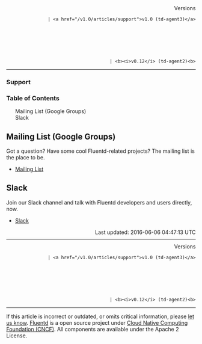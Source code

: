 <section id="main">
<div id="page">
<div class="topic_content">
<article>
<div style="text-align:right">
<div style="text-align:right">
Versions 
  
    
    | <a href="/v1.0/articles/support">v1.0 (td-agent3)</a>
    
  

  

  
    
    | <b><i>v0.12</i> (td-agent2)<b>
</b></b>
</div>
</div>
<hr size="1" style="margin-top: 10px; margin-bottom: 10px; color: rgba(0, 0, 0, .15);"/>
<hgroup>
<h1>Support</h1>
</hgroup>
<a name="mailing-list-(google-groups)"></a>
<section id="table-of-contents"><h3>Table of Contents</h3>
<ul id="toc">
<li class="toc-item"><a href="#mailing-list-(google-groups)">Mailing List (Google Groups)</a></li>
<li class="toc-item"><a href="#slack">Slack</a></li>
</ul>
</section>
<h2>Mailing List (Google Groups)</h2>
<p>Got a question? Have some cool Fluentd-related projects? The mailing list is the place to be.</p>
<ul>
<li><a href="https://groups.google.com/forum/#!forum/fluentd">Mailing List</a></li>
</ul>
<a name="slack"></a><h2>Slack</h2>
<p>Join our Slack channel and talk with Fluentd developers and users directly, now.</p>
<ul>
<li><a href="http://slack.fluentd.org/">Slack</a></li>
</ul>
<div style="text-align:right">
  Last updated: 2016-06-06 04:47:13 UTC
  </div>
<hr size="1" style="margin-top: 10px; margin-bottom: 10px; color: rgba(0, 0, 0, .15);"/>
<div style="text-align:right">
Versions 
  
    
    | <a href="/v1.0/articles/support">v1.0 (td-agent3)</a>
    
  

  

  
    
    | <b><i>v0.12</i> (td-agent2)<b>
</b></b>
</div>
<hr size="1" style="margin-top: 10px; margin-bottom: 10px; color: rgba(0, 0, 0, .15);"/>
<p>
    If this article is incorrect or outdated, or omits critical information, please <a href="https://github.com/fluent/fluentd-docs/issues?state=open">let us know</a>. <a href="http://www.fluentd.org/">Fluentd</a> is a  open source project under <a href="https://cncf.io/">Cloud Native Computing Foundation (CNCF)</a>. All components are available under the Apache 2 License.
  </p>
</article>
</div>
<!-- /#topic_content -->
</div>
<!-- /#page -->
</section>